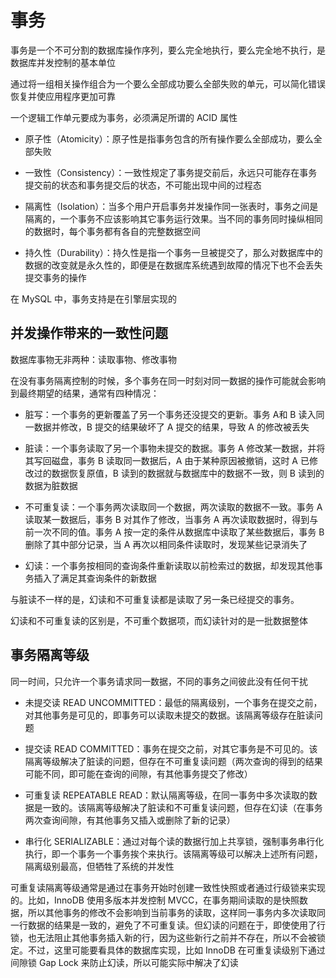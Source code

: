 # 事务

事务是一个不可分割的数据库操作序列，要么完全地执行，要么完全地不执行，是数据库并发控制的基本单位

通过将一组相关操作组合为一个要么全部成功要么全部失败的单元，可以简化错误恢复并使应用程序更加可靠

一个逻辑工作单元要成为事务，必须满足所谓的 ACID 属性

- 原子性（Atomicity）：原子性是指事务包含的所有操作要么全部成功，要么全部失败

- 一致性（Consistency）：一致性规定了事务提交前后，永远只可能存在事务提交前的状态和事务提交后的状态，不可能出现中间的过程态

- 隔离性（Isolation）：当多个用户开启事务并发操作同一张表时，事务之间是隔离的，一个事务不应该影响其它事务运行效果。当不同的事务同时操纵相同的数据时，每个事务都有各自的完整数据空间

- 持久性（Durability）：持久性是指一个事务一旦被提交了，那么对数据库中的数据的改变就是永久性的，即便是在数据库系统遇到故障的情况下也不会丢失提交事务的操作

在 MySQL 中，事务支持是在引擎层实现的

## 并发操作带来的一致性问题

数据库事物无非两种：读取事物、修改事物

在没有事务隔离控制的时候，多个事务在同一时刻对同一数据的操作可能就会影响到最终期望的结果，通常有四种情况：

- 脏写：一个事务的更新覆盖了另一个事务还没提交的更新。事务 A和 B 读入同一数据并修改，B 提交的结果破坏了 A 提交的结果，导致 A 的修改被丢失

- 脏读：一个事务读取了另一个事物未提交的数据。事务 A 修改某一数据，并将其写回磁盘，事务 B 读取同一数据后，A 由于某种原因被撤销，这时 A 已修改过的数据恢复原值，B 读到的数据就与数据库中的数据不一致，则 B 读到的数据为脏数据

- 不可重复读：一个事务两次读取同一个数据，两次读取的数据不一致。事务 A 读取某一数据后，事务 B 对其作了修改，当事务 A 再次读取数据时，得到与前一次不同的值。事务 A 按一定的条件从数据库中读取了某些数据后，事务 B 删除了其中部分记录，当 A 再次以相同条件读取时，发现某些记录消失了

- 幻读：一个事务按相同的查询条件重新读取以前检索过的数据，却发现其他事务插入了满足其查询条件的新数据

与脏读不一样的是，幻读和不可重复读都是读取了另一条已经提交的事务。

幻读和不可重复读的区别是，不可重个数据项，而幻读针对的是一批数据整体

## 事务隔离等级

同一时间，只允许一个事务请求同一数据，不同的事务之间彼此没有任何干扰

- 未提交读 READ UNCOMMITTED：最低的隔离级别，一个事务在提交之前，对其他事务是可见的，即事务可以读取未提交的数据。该隔离等级存在脏读问题

- 提交读 READ COMMITTED：事务在提交之前，对其它事务是不可见的。该隔离等级解决了脏读的问题，但存在不可重复读问题（两次查询的得到的结果可能不同，即可能在查询的间隙，有其他事务提交了修改）

- 可重复读 REPEATABLE READ：默认隔离等级，在同一事务中多次读取的数据是一致的。该隔离等级解决了脏读和不可重复读问题，但存在幻读（在事务两次查询间隙，有其他事务又插入或删除了新的记录）

- 串行化 SERIALIZABLE：通过对每个读的数据行加上共享锁，强制事务串行化执行，即一个事务一个事务挨个来执行。该隔离等级可以解决上述所有问题，隔离级别最高，但牺牲了系统的并发性

可重复读隔离等级通常是通过在事务开始时创建一致性快照或者通过行级锁来实现的。比如，InnoDB 使用多版本并发控制 MVCC，在事务期间读取的是快照数据，所以其他事务的修改不会影响到当前事务的读取，这样同一事务内多次读取同一行数据的结果是一致的，避免了不可重复读。但幻读的问题在于，即使使用了行锁，也无法阻止其他事务插入新的行，因为这些新行之前并不存在，所以不会被锁定。不过，这里可能要看具体的数据库实现，比如 InnoDB 在可重复读级别下通过间隙锁 Gap Lock 来防止幻读，所以可能实际中解决了幻读